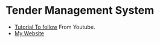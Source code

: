# Tender Management System

- [Tutorial To follow](https://youtu.be/kPKXmEp_wfU) From Youtube.
- [My Website](https://jacobc.co.za)
